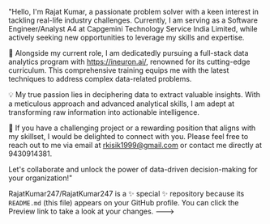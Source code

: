 "Hello, I'm Rajat Kumar, a passionate problem solver with a keen interest in tackling real-life industry challenges. Currently, I am serving as a Software Engineer/Analyst A4 at Capgemini Technology Service India Limited, while actively seeking new opportunities to leverage my skills and expertise.

🌱 Alongside my current role, I am dedicatedly pursuing a full-stack data analytics program with https://ineuron.ai/, renowned for its cutting-edge curriculum. This comprehensive training equips me with the latest techniques to address complex data-related problems.

💡 My true passion lies in deciphering data to extract valuable insights. With a meticulous approach and advanced analytical skills, I am adept at transforming raw information into actionable intelligence.

📧 If you have a challenging project or a rewarding position that aligns with my skillset, I would be delighted to connect with you. Please feel free to reach out to me via email at rkisik1999@gmail.com or contact me directly at 9430914381.

Let's collaborate and unlock the power of data-driven decision-making for your organization!"



RajatKumar247/RajatKumar247 is a ✨ special ✨ repository because its `README.md` (this file) appears on your GitHub profile.
You can click the Preview link to take a look at your changes.
--->
